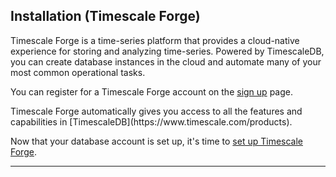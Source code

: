## Installation (Timescale Forge) [](installation-timescale-forge)

Timescale Forge is a time-series platform that provides
a cloud-native experience for storing and analyzing time-series.
Powered by TimescaleDB, you can create database instances in the cloud
and automate many of your most common operational tasks.

You can register for a Timescale Forge account on the
[sign up][sign-up] page.

<highlight type="tip">
Timescale Forge automatically gives you access to all the features
and capabilities in [TimescaleDB](https://www.timescale.com/products).
</highlight>

Now that your database account is set up, it's time to
[set up Timescale Forge][timescale-forge-setup].

---

[sign-up]: https://forge.timescale.com/signup
[timescale-features]: https://www.timescale.com/products
[timescale-forge-setup]: /timescale-forge/:currentVersion:/create-a-service/
[contact]: https://www.timescale.com/contact
[slack]: https://slack.timescale.com/
